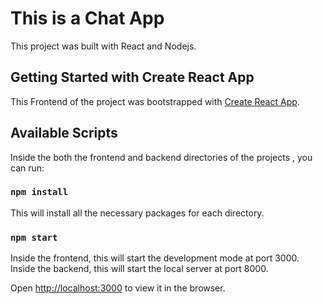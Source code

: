 # This is a Chat App
 This project was built with React and Nodejs.


## Getting Started with Create React App

This Frontend of the project was bootstrapped with [Create React App](https://github.com/facebook/create-react-app).

## Available Scripts

Inside the both the frontend and backend directories of the projects , you can run:

### `npm install`

This will install all the necessary packages for each directory.

### `npm start`

Inside the frontend, this will start the development mode at port 3000.
Inside the backend, this will start the local server at port 8000.

Open [http://localhost:3000](http://localhost:3000) to view it in the browser.
